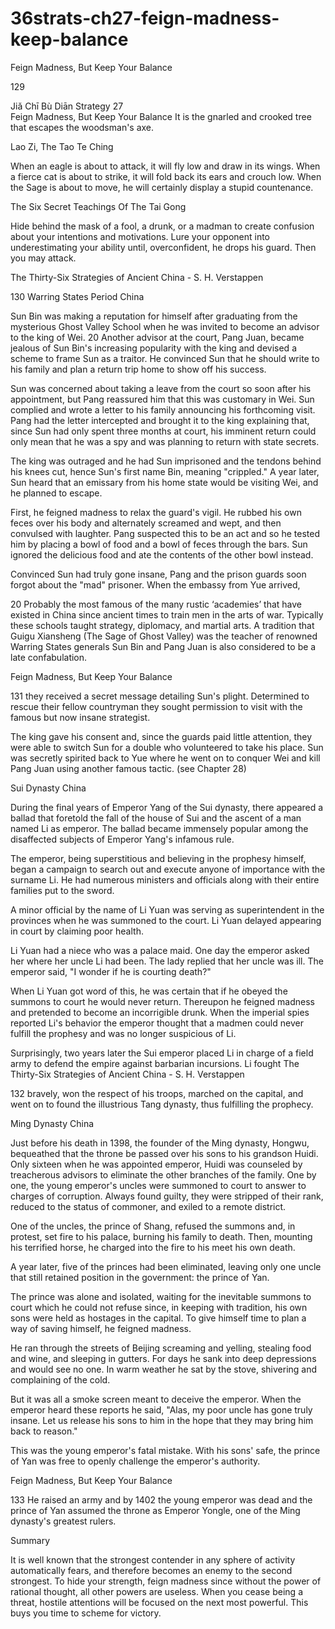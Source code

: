 # 36strats-ch27-feign-madness-keep-balance

Feign Madness, But Keep Your Balance 
 
129 
 
Jiǎ Chī Bù Diān 
Strategy 27                                                   
Feign Madness, But Keep Your Balance 
It is the gnarled and crooked tree that escapes the 
woodsman's axe. 
 
Lao Zi, The Tao Te Ching 
 
When an eagle is about to attack, it will fly low and draw in 
its wings. When a fierce cat is about to strike, it will fold back 
its ears and crouch low. When the Sage is about to move, he 
will certainly display a stupid countenance. 
 
The Six Secret Teachings Of The Tai Gong 
 
Hide behind the mask of a fool, a drunk, or a madman to create 
confusion about your intentions and motivations. Lure your opponent 
into underestimating your ability until, overconfident, he drops his 
guard. Then you may attack. 
 
 
The Thirty-Six Strategies of Ancient China - S. H. Verstappen 
 
130 
Warring States Period China 
 
Sun Bin was making a reputation for himself after graduating from the 
mysterious Ghost Valley School when he was invited to become an 
advisor to the king of Wei. 20 Another advisor at the court, Pang Juan, 
became jealous of Sun Bin's increasing popularity with the king and 
devised a scheme to frame Sun as a traitor. He convinced Sun that he 
should write to his family and plan a return trip home to show off his 
success. 
 
Sun was concerned about taking a leave from the court so soon after his 
appointment, but Pang reassured him that this was customary in Wei. 
Sun complied and wrote a letter to his family announcing his 
forthcoming visit. Pang had the letter intercepted and brought it to the 
king explaining that, since Sun had only spent three months at court, 
his imminent return could only mean that he was a spy and was 
planning to return with state secrets. 
 
The king was outraged and he had Sun imprisoned and the tendons 
behind his knees cut, hence Sun's first name Bin, meaning "crippled." 
A year later, Sun heard that an emissary from his home state would be 
visiting Wei, and he planned to escape. 
 
First, he feigned madness to relax the guard's vigil. He rubbed his own 
feces over his body and alternately screamed and wept, and then 
convulsed with laughter. Pang suspected this to be an act and so he 
tested him by placing a bowl of food and a bowl of feces through the 
bars. Sun ignored the delicious food and ate the contents of the other 
bowl instead. 
 
Convinced Sun had truly gone insane, Pang and the prison guards soon 
forgot about the "mad" prisoner. When the embassy from Yue arrived, 
                                                      
20 Probably the most famous of the many rustic ‘academies’ that have existed 
in China since ancient times to train men in the arts of war. Typically these 
schools taught strategy, diplomacy, and martial arts. A tradition that Guigu 
Xiansheng (The Sage of Ghost Valley) was the teacher of renowned Warring 
States generals Sun Bin and Pang Juan is also considered to be a late 
confabulation. 
 
Feign Madness, But Keep Your Balance 
 
131 
they received a secret message detailing Sun's plight. Determined to 
rescue their fellow countryman they sought permission to visit with the 
famous but now insane strategist.  
 
The king gave his consent and, since the guards paid little attention, 
they were able to switch Sun for a double who volunteered to take his 
place. Sun was secretly spirited back to Yue where he went on to 
conquer Wei and kill Pang Juan using another famous tactic. (see 
Chapter 28) 
 
Sui Dynasty China 
  
During the final years of Emperor Yang of the Sui dynasty, there 
appeared a ballad that foretold the fall of the house of Sui and the 
ascent of a man named Li as emperor. The ballad became immensely 
popular among the disaffected subjects of Emperor Yang's infamous 
rule.  
 
The emperor, being superstitious and believing in the prophesy himself, 
began a campaign to search out and execute anyone of importance with 
the surname Li. He had numerous ministers and officials along with 
their entire families put to the sword. 
 
A minor official by the name of Li Yuan was serving as superintendent 
in the provinces when he was summoned to the court. Li Yuan delayed 
appearing in court by claiming poor health.  
 
Li Yuan had a niece who was a palace maid. One day the emperor 
asked her where her uncle Li had been. The lady replied that her uncle 
was ill. The emperor said, "I wonder if he is courting death?" 
 
When Li Yuan got word of this, he was certain that if he obeyed the 
summons to court he would never return. Thereupon he feigned 
madness and pretended to become an incorrigible drunk. When the 
imperial spies reported Li's behavior the emperor thought that a 
madmen could never fulfill the prophesy and was no longer suspicious 
of Li. 
 
Surprisingly, two years later the Sui emperor placed Li in charge of a 
field army to defend the empire against barbarian incursions. Li fought 
The Thirty-Six Strategies of Ancient China - S. H. Verstappen 
 
132 
bravely, won the respect of his troops, marched on the capital, and went 
on to found the illustrious Tang dynasty, thus fulfilling the prophecy. 
 
Ming Dynasty China 
 
Just before his death in 1398, the founder of the Ming dynasty, Hongwu, 
bequeathed that the throne be passed over his sons to his grandson 
Huidi. Only sixteen when he was appointed emperor, Huidi was 
counseled by treacherous advisors to eliminate the other branches of 
the family. One by one, the young emperor's uncles were summoned to 
court to answer to charges of corruption. Always found guilty, they 
were stripped of their rank, reduced to the status of commoner, and 
exiled to a remote district. 
 
One of the uncles, the prince of Shang, refused the summons and, in 
protest, set fire to his palace, burning his family to death. Then, 
mounting his terrified horse, he charged into the fire to his meet his 
own death. 
 
A year later, five of the princes had been eliminated, leaving only one 
uncle that still retained position in the government: the prince of Yan.  
 
The prince was alone and isolated, waiting for the inevitable summons 
to court which he could not refuse since, in keeping with tradition, his 
own sons were held as hostages in the capital. To give himself time to 
plan a way of saving himself, he feigned madness.  
 
He ran through the streets of Beijing screaming and yelling, stealing 
food and wine, and sleeping in gutters. For days he sank into deep 
depressions and would see no one. In warm weather he sat by the stove, 
shivering and complaining of the cold. 
 
But it was all a smoke screen meant to deceive the emperor. When the 
emperor heard these reports he said, "Alas, my poor uncle has gone 
truly insane. Let us release his sons to him in the hope that they may 
bring him back to reason."  
 
This was the young emperor's fatal mistake. With his sons' safe, the 
prince of Yan was free to openly challenge the emperor's authority.  
 
Feign Madness, But Keep Your Balance 
 
133 
He raised an army and by 1402 the young emperor was dead and the 
prince of Yan assumed the throne as Emperor Yongle, one of the Ming 
dynasty's greatest rulers. 
  
Summary 
 
It is well known that the strongest contender in any sphere of activity 
automatically fears, and therefore becomes an enemy to the second 
strongest. To hide your strength, feign madness since without the 
power of rational thought, all other powers are useless. When you cease 
being a threat, hostile attentions will be focused on the next most 
powerful. This buys you time to scheme for victory. 
 
